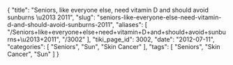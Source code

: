 {
    "title": "Seniors, like everyone else, need vitamin D and should avoid sunburns \u2013 2011",
    "slug": "seniors-like-everyone-else-need-vitamin-d-and-should-avoid-sunburns-2011",
    "aliases": [
        "/Seniors+like+everyone+else+need+vitamin+D+and+should+avoid+sunburns+\u2013+2011",
        "/3002"
    ],
    "tiki_page_id": 3002,
    "date": "2012-07-11",
    "categories": [
        "Seniors",
        "Sun",
        "Skin Cancer"
    ],
    "tags": [
        "Seniors",
        "Skin Cancer",
        "Sun"
    ]
}